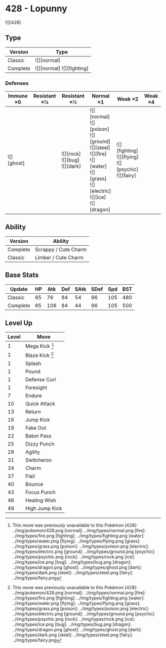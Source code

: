 # 428 - Lopunny
![][428]

## Type

Version  | Type
---      | ---
Classic  | ![][normal]
Complete | ![][normal]  ![][fighting]

### Defenses

Immune ×0      | Resistant ×¼ | Resistant ×½                           | Normal ×1                                                                                                                                        | Weak ×2                                                        | Weak ×4
---            | ---          | ---                                    | ---                                                                                                                                              | ---                                                            | ---
![][ghost]<br> | &nbsp;       | ![][rock]<br>![][bug]<br>![][dark]<br> | ![][normal]<br>![][poison]<br>![][ground]<br>![][steel]<br>![][fire]<br>![][water]<br>![][grass]<br>![][electric]<br>![][ice]<br>![][dragon]<br> | ![][fighting]<br>![][flying]<br>![][psychic]<br>![][fairy]<br> | &nbsp;

## Ability

Version  | Ability
---      | ---
Complete | Scrappy / Cute Charm
Classic  | Limber / Cute Charm

## Base Stats

Update   | HP  | Atk | Def | SAtk | SDef | Spd | BST
---      | --- | --- | --- | ---  | ---  | --- | ---
Classic  | 65  | 76  | 84  | 54   | 96   | 105 | 480
Complete | 65  | 106 | 84  | 44   | 96   | 105 | 500

## Level Up

Level | Move
---   | ---
1     | Mega Kick [^1]
1     | Blaze Kick [^1]
1     | Splash
1     | Pound
1     | Defense Curl
1     | Foresight
7     | Endure
10    | Quick Attack
13    | Return
16    | Jump Kick
19    | Fake Out
22    | Baton Pass
25    | Dizzy Punch
28    | Agility
31    | Switcheroo
34    | Charm
37    | Flail
40    | Bounce
43    | Focus Punch
46    | Healing Wish
49    | High Jump Kick

[^1]: This move was previously unavailable to this Pokémon
[428]: ../img/pokemon/428.png
[normal]: ../img/types/normal.png
[fire]: ../img/types/fire.png
[fighting]: ../img/types/fighting.png
[water]: ../img/types/water.png
[flying]: ../img/types/flying.png
[grass]: ../img/types/grass.png
[poison]: ../img/types/poison.png
[electric]: ../img/types/electric.png
[ground]: ../img/types/ground.png
[psychic]: ../img/types/psychic.png
[rock]: ../img/types/rock.png
[ice]: ../img/types/ice.png
[bug]: ../img/types/bug.png
[dragon]: ../img/types/dragon.png
[ghost]: ../img/types/ghost.png
[dark]: ../img/types/dark.png
[steel]: ../img/types/steel.png
[fairy]: ../img/types/fairy.png
